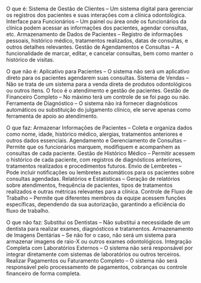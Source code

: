 O que é:
Sistema de Gestão de Clientes – Um sistema digital para gerenciar os registros dos pacientes e suas interações com a clínica odontológica.
Interface para Funcionários – Um painel ou área onde os funcionários da clínica podem acessar as informações dos pacientes, agendar consultas, etc.
Armazenamento de Dados de Pacientes – Registro de informações pessoais, histórico médico, tratamentos realizados, datas de consultas, e outros detalhes relevantes.
Gestão de Agendamentos e Consultas – A funcionalidade de marcar, editar, e cancelar consultas, bem como manter o histórico de visitas.

O que não é:
Aplicativo para Pacientes – O sistema não será um aplicativo direto para os pacientes agendarem suas consultas.
Sistema de Vendas – Não se trata de um sistema para a venda direta de produtos odontológicos ou outros itens. O foco é o atendimento e gestão de pacientes.
Gestão de Financeiro Completo – No máximo terá um controle de se foi pago ou não.
Ferramenta de Diagnóstico – O sistema não irá fornecer diagnósticos automáticos ou substituição do julgamento clínico, ele serve apenas como ferramenta de apoio ao atendimento.

O que faz:
Armazenar Informações de Pacientes – Coleta e organiza dados como nome, idade, histórico médico, alergias, tratamentos anteriores e outros dados essenciais.
Agendamento e Gerenciamento de Consultas – Permite que os funcionários marquem, modifiquem e acompanhem as consultas de cada paciente.
Gestão de Histórico Médico – Permitir acessem o histórico de cada paciente, com registros de diagnósticos anteriores, tratamentos realizados e procedimentos futuros.
Envio de Lembretes – Pode incluir notificações ou lembretes automáticos para os pacientes sobre consultas agendadas.
Relatórios e Estatísticas – Geração de relatórios sobre atendimentos, frequência de pacientes, tipos de tratamentos realizados e outras métricas relevantes para a clínica.
Controle de Fluxo de Trabalho – Permite que diferentes membros da equipe acessem funções específicas, dependendo da sua autorização, garantindo a eficiência do fluxo de trabalho.

O que não faz:
Substitui os Dentistas – Não substitui a necessidade de um dentista para realizar exames, diagnósticos e tratamentos.
Armazenamento de Imagens Dentárias – Se não for o caso, não será um sistema para armazenar imagens de raio-X ou outros exames odontológicos.
Integração Completa com Laboratórios Externos – O sistema não será responsável por integrar diretamente com sistemas de laboratórios ou outros terceiros.
Realizar Pagamentos ou Faturamento Completo – O sistema não será responsável pelo processamento de pagamentos, cobranças ou controle financeiro de forma completa.
